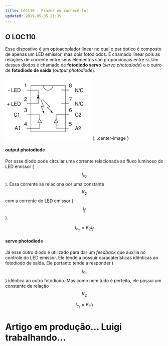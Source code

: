 ```yaml
---
title: LOC110 - Prazer em conhecê-lo!
updated: 2019-05-05 21:39
---
```


## O LOC110

Esse dispostivo é um optoacoplador linear no qual o par óptico é composto de apenas um LED emissor, mas dois fotodiodos. É chamado linear pois as relações de corrente entre seus elementos são proporcionais entre si. 
Um desses diodos é chamado de **fotodiodo servo** (_servo photodiode_) e o outro de **fotodiodo de saída** (_output photodiode_).

![Diagrama do LOC110](/assets/posts/2019-05-05-LOC110-apresentacao/2019-05-05-LOC110-apresentacao.png){: .center-image }

#### output photodiode

Por esse diodo pode circular uma corrente relacionada ao fluxo luminoso do LED emissor ( $$I_c_2$$ ). Essa corrente se relaciona por uma constante $$K_2$$ com a corrente do LED emissor ($$I_f$$).  

$$I_c_2 = K_2I_f$$

#### servo photodiode

Já esse outro diodo é utilizado para dar um _feedback_ que auxilia no controle do LED emissor. Ele tende a possuir caracaterísticas idênticas ao fotodiodo de saída. Ele portanto tende a responder ($$I_c_1$$) idêntica ao outro fotodiodo. Mas como nem tudo é perfeito, ele possui um constante de relação $$K_2$$

$$I_c_1 = K_1I_f$$

# Artigo em produção... Luigi trabalhando...
